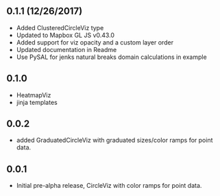 0.1.1 (12/26/2017)
-----
- Added ClusteredCircleViz type
- Updated to Mapbox GL JS v0.43.0
- Added support for viz opacity and a custom layer order
- Updated documentation in Readme
- Use PySAL for jenks natural breaks domain calculations in example

0.1.0
-----
- HeatmapViz
- jinja templates

0.0.2
-----
- added GraduatedCircleViz with graduated sizes/color ramps for point data.

0.0.1
-----
- Initial pre-alpha release, CircleViz with color ramps for point data.
